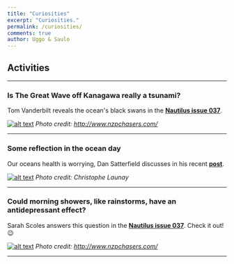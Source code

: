 ```yaml
---
title: "Curiosities"
excerpt: "Curiosities."
permalink: /curiosities/
comments: true
author: Uggo & Saulo
---
```


## Activities

---

### Is The Great Wave off Kanagawa really a tsunami?

Tom Vanderbilt reveals the ocean's black swans in the [**Nautilus issue 037**](http://nautil.us/issue/37/currents/when-good-waves-go-rogue-rp).

[![alt text](https://commons.wikimedia.org/wiki/File:Great_Wave_off_Kanagawa2.jpg#/media/File:Great_Wave_off_Kanagawa2.jpg)](https://en.wikipedia.org/wiki/The_Great_Wave_off_Kanagawa#/media/File:Great_Wave_off_Kanagawa2.jpg)
*Photo credit: http://www.nzpchasers.com/*

---


### Some reflection in the ocean day  

Our oceans health is worrying, Dan Satterfield discusses in his recent [**post**](http://blogs.agu.org/wildwildscience/2016/06/08/world-oceans-day-little-celebrate/).

[![alt text](http://econewsnetwork.org/wp-content/uploads/2015/04/RaceforWater_Pollution_ChristopheLaunay.jpg)](http://blogs.agu.org/wildwildscience/2016/06/08/world-oceans-day-little-celebrate/)
*Photo credit: Christophe Launay*

---

### Could morning showers, like rainstorms, have an antidepressant effect?

Sarah Scoles answers this question in the [**Nautilus issue 037**](http://nautil.us/issue/37/currents/the-strange-blissfulness-of-storms). Check it out! :wink:

[![alt text](http://memberfiles.freewebs.com/21/30/126943021/photos/Best-of-2014/IMG_2627.JPG)](http://nautil.us/issue/37/currents/the-strange-blissfulness-of-storms)
*Photo credit: http://www.nzpchasers.com/*

---
